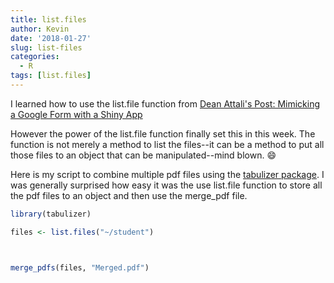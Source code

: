 ```yaml
---
title: list.files
author: Kevin
date: '2018-01-27'
slug: list-files
categories:
  - R
tags: [list.files]
---
```


I learned how to use the list.file function from [Dean Attali's Post: Mimicking a Google Form with a Shiny App](https://deanattali.com/2015/06/14/mimicking-google-form-shiny/)

However the power of the list.file function finally set this in this week. The function is not merely a method to list the files--it can be a method to put all those files to an object that can be manipulated--mind blown. 😄 

Here is my script to combine multiple pdf files using the [tabulizer package](https://github.com/ropensci/tabulizer). I was generally surprised how easy it was the use list.file function to store all the pdf files to an object and then use the merge_pdf file.  



```r
library(tabulizer)

files <- list.files("~/student")



merge_pdfs(files, "Merged.pdf")
```

